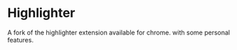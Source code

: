# Highlighter
A fork of the highlighter extension available for chrome. with some personal features.


